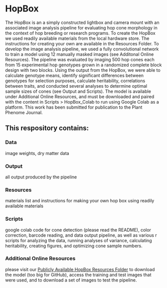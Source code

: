 # HopBox
 The HopBox is an a simply constructed lightbox and camera mount with an associated image analysis pipeline for evaluating hop cone morphology in the context of hop breeding or research programs. To create the HopBox we used readily available materials from the local hardware store. The instructions for creating your own are available in the Resources Folder. To develop the image analysis pipeline, we used a fully convolutional network to train a model using 12 manually masked images (see Additonal Online Resources). The pipeline was evaluated by imaging 500 hop cones each from 15 experimental hop genotypes grown in a randomized complete block design with two blocks. Using the output from the HopBox, we were able to calculate genotype means, identify significant differences between genotypes for selection purposes, calculate heritability, correlations between traits, and conducted several analyses to determine optimal sample sizes of cones (see Output and Scripts). The model is available under Additional Online Resources, and must be downloaded and  paired with the content in Scripts > HopBox_Colab to run using Google Colab as a platform. This work has been submitted for publication to the Plant Phenome Journal.

## This respository contains: 

### Data
image weights, dry matter data

### Output
all output produced by the pipeline

### Resources
materials list and instructions for making your own hop box using readily available materials

### Scripts
google colab code for cone detection (please read the README), color correction, barcode reading, and data output pipeline, as well as various r scripts for analyzing the data, running analyses of variance, calculating heritability, creating figures, and optimizing cone sample numbers.

### Additional Online Resources
please visit our [Publicly Available HopBox Resources Folder](https://drive.google.com/drive/folders/137de5nLf2781ed__zGgdpxRoeVoNl9d4?usp=share_link) to download the model (too big for GitHub), access the training and test images that were used, and to download a set of images to test the pipeline. 
